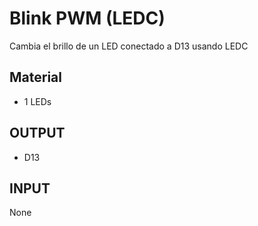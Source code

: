 # Blink PWM (LEDC)

Cambia el brillo de un LED conectado a D13 usando LEDC


## Material
* 1 LEDs

## OUTPUT
* D13

## INPUT
None
